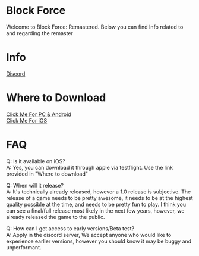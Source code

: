 # Block Force

Welcome to Block Force: Remastered. Below you can find Info related to and regarding the remaster

# Info
[Discord](https://discord.gg/fZN7rAwA)

# Where to Download
[Click Me For PC & Android](https://github.com/generic-glitch/BlockForceLauncher/releases)\
[Click Me For iOS](https://testflight.apple.com/join/WV4QcUi7)

# FAQ
Q: Is it available on iOS?\
A: Yes, you can download it through apple via testflight. Use the link provided in "Where to download"

Q: When will it release?\
A: It's technically already released, however a 1.0 release is subjective. The release of a game needs to be pretty awesome, it needs to be at the highest quality possible at the time, and needs to be pretty fun to play. I think you can see a final/full release most likely in the next few years, however, we already released the game to the public.

Q: How can I get access to early versions/Beta test?\
A: Apply in the discord server, We accept anyone who would like to experience earlier versions, however you should know it may be buggy and unperformant.
